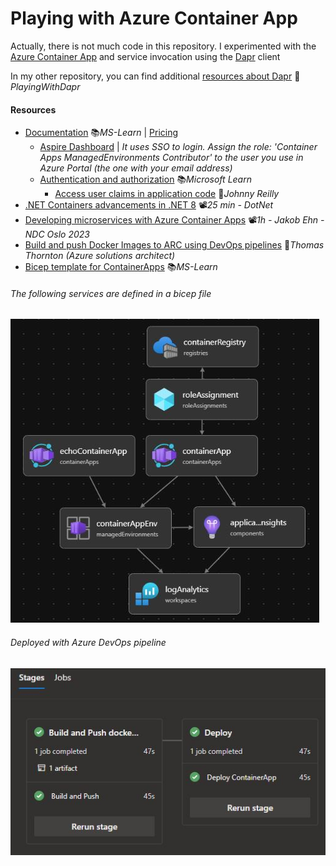 # Playing with Azure Container App
Actually, there is not much code in this repository. I experimented with the [Azure Container App](https://learn.microsoft.com/en-us/azure/container-apps/overview) and service invocation using the [Dapr](https://dapr.io/) client

In my other repository, you can find additional [resources about Dapr](https://github.com/19balazs86/PlayingWithDapr) 👤*PlayingWithDapr*

#### Resources

- [Documentation](https://learn.microsoft.com/en-us/azure/container-apps/overview) 📚*MS-Learn* | [Pricing](https://azure.microsoft.com/en-us/pricing/details/container-apps)
  - [Aspire Dashboard](https://learn.microsoft.com/en-us/azure/container-apps/aspire-dashboard?pivots=portal) | *It uses SSO to login. Assign the role: 'Container Apps ManagedEnvironments Contributor' to the user you use in Azure Portal (the one with your email address)*
  - [Authentication and authorization](https://learn.microsoft.com/en-us/azure/container-apps/authentication) 📚*Microsoft Learn*
    - [Access user claims in application code](https://johnnyreilly.com/azure-container-apps-easy-auth-and-dotnet-authentication) 📓*Johnny Reilly*
- [.NET Containers advancements in .NET 8](https://youtu.be/scIAwLrruMY) 📽️*25 min - DotNet*
- [Developing microservices with Azure Container Apps](https://youtu.be/npVfxDiEyeg) 📽️*1h - Jakob Ehn - NDC Oslo 2023*
- [Build and push Docker Images to ARC using DevOps pipelines](https://thomasthornton.cloud/2021/12/16/build-and-push-docker-images-to-azure-container-registry-using-azure-devops-pipelines) 📓*Thomas Thornton (Azure solutions architect)*
- [Bicep template for ContainerApps](https://learn.microsoft.com/en-us/azure/templates/microsoft.app/containerapps?pivots=deployment-language-bicep) 📚*MS-Learn*

###### The following services are defined in a bicep file

![Bicep-Visualize-main](images/Bicep-Visualize-main.JPG)

###### Deployed with Azure DevOps pipeline

![DevOps-Pipeline](images/DevOps-Pipeline.JPG)
